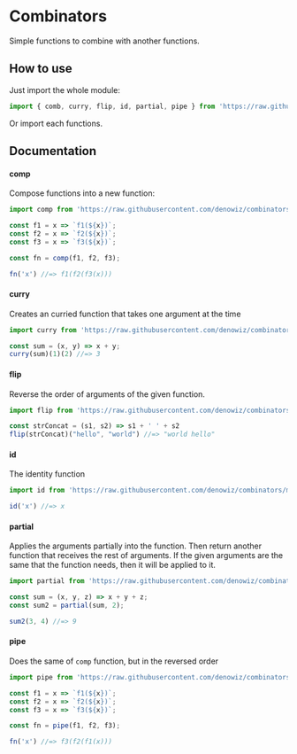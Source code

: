 # Combinators

Simple functions to combine with another functions.

## How to use

Just import the whole module:

```javascript
import { comb, curry, flip, id, partial, pipe } from 'https://raw.githubusercontent.com/denowiz/combinators/master/mod.js'
```

Or import each functions.

## Documentation

#### comp

Compose functions into a new function:

```javascript
import comp from 'https://raw.githubusercontent.com/denowiz/combinators/master/comp.js'

const f1 = x => `f1(${x})`;
const f2 = x => `f2(${x})`;
const f3 = x => `f3(${x})`;

const fn = comp(f1, f2, f3);

fn('x') //=> f1(f2(f3(x)))
```

#### curry

Creates an curried function that takes one argument at the time

```javascript
import curry from 'https://raw.githubusercontent.com/denowiz/combinators/master/curry.js'

const sum = (x, y) => x + y;
curry(sum)(1)(2) //=> 3
```

#### flip

Reverse the order of arguments of the given function.

```javascript
import flip from 'https://raw.githubusercontent.com/denowiz/combinators/master/flip.js'

const strConcat = (s1, s2) => s1 + ' ' + s2
flip(strConcat)("hello", "world") //=> "world hello"
```

#### id

The identity function

```javascript
import id from 'https://raw.githubusercontent.com/denowiz/combinators/master/id.js'

id('x') //=> x
```

#### partial

Applies the arguments partially into the function. Then return
another function that receives the rest of arguments. If the given
arguments are the same that the function needs, then it will be applied to it.

```javascript
import partial from 'https://raw.githubusercontent.com/denowiz/combinators/master/partial.js'

const sum = (x, y, z) => x + y + z;
const sum2 = partial(sum, 2);

sum2(3, 4) //=> 9
```

#### pipe

Does the same of `comp` function, but in the reversed order

```javascript
import pipe from 'https://raw.githubusercontent.com/denowiz/combinators/master/pipe.js'

const f1 = x => `f1(${x})`;
const f2 = x => `f2(${x})`;
const f3 = x => `f3(${x})`;

const fn = pipe(f1, f2, f3);

fn('x') //=> f3(f2(f1(x)))
```

